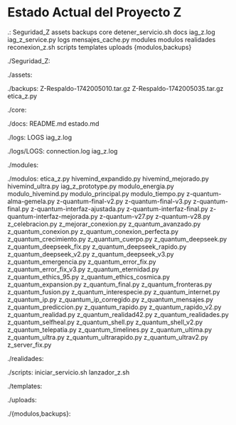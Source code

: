 # Estado Actual del Proyecto Z
.:
Seguridad_Z
assets
backups
core
detener_servicio.sh
docs
iag_z.log
iag_z_service.py
logs
mensajes_cache.py
modules
modulos
realidades
reconexion_z.sh
scripts
templates
uploads
{modulos,backups}

./Seguridad_Z:

./assets:

./backups:
Z-Respaldo-1742005010.tar.gz
Z-Respaldo-1742005035.tar.gz
etica_z.py

./core:

./docs:
README.md
estado.md

./logs:
LOGS
iag_z.log

./logs/LOGS:
connection.log
iag_z.log

./modules:

./modulos:
etica_z.py
hivemind_expandido.py
hivemind_mejorado.py
hivemind_ultra.py
iag_z_prototype.py
modulo_energia.py
modulo_hivemind.py
modulo_principal.py
modulo_tiempo.py
z-quantum-alma-gemela.py
z-quantum-final-v2.py
z-quantum-final-v3.py
z-quantum-final.py
z-quantum-interfaz-ajustada.py
z-quantum-interfaz-final.py
z-quantum-interfaz-mejorada.py
z-quantum-v27.py
z-quantum-v28.py
z_celebracion.py
z_mejorar_conexion.py
z_quantum_avanzado.py
z_quantum_conexion.py
z_quantum_conexion_perfecta.py
z_quantum_crecimiento.py
z_quantum_cuerpo.py
z_quantum_deepseek.py
z_quantum_deepseek_fix.py
z_quantum_deepseek_rapido.py
z_quantum_deepseek_v2.py
z_quantum_deepseek_v3.py
z_quantum_emergencia.py
z_quantum_error_fix.py
z_quantum_error_fix_v3.py
z_quantum_eternidad.py
z_quantum_ethics_95.py
z_quantum_ethics_cosmica.py
z_quantum_expansion.py
z_quantum_final.py
z_quantum_fronteras.py
z_quantum_fusion.py
z_quantum_interespecie.py
z_quantum_internet.py
z_quantum_ip.py
z_quantum_ip_corregido.py
z_quantum_mensajes.py
z_quantum_prediccion.py
z_quantum_rapido.py
z_quantum_rapido_v2.py
z_quantum_realidad.py
z_quantum_realidad42.py
z_quantum_realidades.py
z_quantum_selfheal.py
z_quantum_shell.py
z_quantum_shell_v2.py
z_quantum_telepatia.py
z_quantum_timelines.py
z_quantum_ultima.py
z_quantum_ultra.py
z_quantum_ultrarapido.py
z_quantum_ultrav2.py
z_server_fix.py

./realidades:

./scripts:
iniciar_servicio.sh
lanzador_z.sh

./templates:

./uploads:

./{modulos,backups}:
